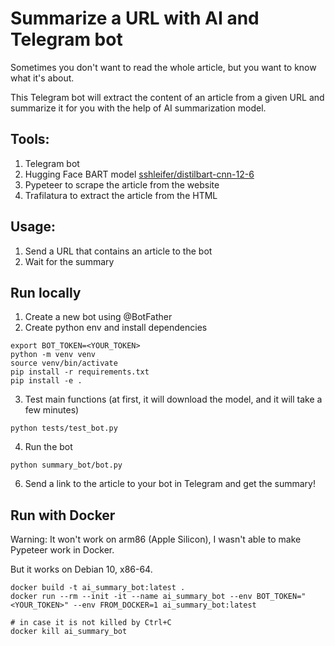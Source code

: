 # Summarize a URL with AI and Telegram bot
Sometimes you don't want to read the whole article, but you want to know what it's about. 

This Telegram bot will extract the content of an article from a given URL and summarize it for you with the help of AI summarization model.

## Tools:

1. Telegram bot
2. Hugging Face BART model [sshleifer/distilbart-cnn-12-6](https://huggingface.co/sshleifer/distilbart-cnn-12-6)
3. Pypeteer to scrape the article from the website
4. Trafilatura to extract the article from the HTML

## Usage:

1. Send a URL that contains an article to the bot
2. Wait for the summary

## Run locally

1. Create a new bot using @BotFather
2. Create python env and install dependencies

```shell
export BOT_TOKEN=<YOUR_TOKEN>
python -m venv venv
source venv/bin/activate
pip install -r requirements.txt
pip install -e .
```

3. Test main functions (at first, it will download the model, and it will take a few minutes)

```shell
python tests/test_bot.py
```

4. Run the bot

```shell
python summary_bot/bot.py
```

6. Send a link to the article to your bot in Telegram and get the summary!

## Run with Docker
Warning: It won't work on arm86 (Apple Silicon), I wasn't able to make Pypeteer work in Docker. 

But it works on Debian 10, x86-64.    

```shell
docker build -t ai_summary_bot:latest .
docker run --rm --init -it --name ai_summary_bot --env BOT_TOKEN="<YOUR_TOKEN>" --env FROM_DOCKER=1 ai_summary_bot:latest

# in case it is not killed by Ctrl+C
docker kill ai_summary_bot
```
